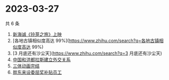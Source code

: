 # 2023-03-27

共 6 条

<!-- BEGIN ZHIHUSEARCH -->
<!-- 最后更新时间 Mon Mar 27 2023 01:05:03 GMT+0800 (China Standard Time) -->
1. [新海诚《铃芽之旅》上映](https://www.zhihu.com/search?q=新海诚《铃芽之旅》上映)
1. [各地古镇相似度高达 99%](https://www.zhihu.com/search?q=各地古镇相似度高达 99%)
1. [3 月底还有沙尘天](https://www.zhihu.com/search?q=3 月底还有沙尘天)
1. [中国和洪都拉斯建立外交关系](https://www.zhihu.com/search?q=中国和洪都拉斯建立外交关系)
1. [三体动画完结](https://www.zhihu.com/search?q=三体动画完结)
1. [胖东来设委屈奖补贴员工](https://www.zhihu.com/search?q=胖东来设委屈奖补贴员工)
<!-- END ZHIHUSEARCH -->
